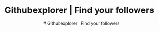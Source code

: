  #  Githubexplorer | Find your  followers
 
<div align="center">
# Githubexplorer | Find your followers
</div>

